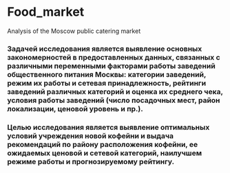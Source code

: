 # Food_market
Analysis of the Moscow public catering market
### Задачей исследования является выявление основных закономерностей в предоставленных данных, связанных с различными переменными факторами работы заведений общественного питания Москвы: категории заведений, режим их работы и сетевая принадлежность, рейтинги заведений различных категорий и оценка их среднего чека, условия работы заведений (число посадочных мест, район локализации, ценовой уровень и пр.).
### Целью исследования является выявление оптимальных условий учреждения новой кофейни и выдача рекомендаций по району расположения кофейни, ее ожидаемых ценовой и сетевой категорий, наилучшем режиме работы и прогнозируемому рейтингу.
